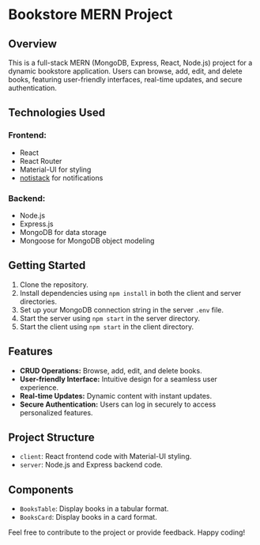 # Bookstore MERN Project

## Overview
This is a full-stack MERN (MongoDB, Express, React, Node.js) project for a dynamic bookstore application. Users can browse, add, edit, and delete books, featuring user-friendly interfaces, real-time updates, and secure authentication.

## Technologies Used
### Frontend:
- React
- React Router
- Material-UI for styling
- [notistack](https://iamhosseindhv.com/notistack) for notifications

### Backend:
- Node.js
- Express.js
- MongoDB for data storage
- Mongoose for MongoDB object modeling

## Getting Started
1. Clone the repository.
2. Install dependencies using `npm install` in both the client and server directories.
3. Set up your MongoDB connection string in the server `.env` file.
4. Start the server using `npm start` in the server directory.
5. Start the client using `npm start` in the client directory.

## Features
- **CRUD Operations:** Browse, add, edit, and delete books.
- **User-friendly Interface:** Intuitive design for a seamless user experience.
- **Real-time Updates:** Dynamic content with instant updates.
- **Secure Authentication:** Users can log in securely to access personalized features.

## Project Structure
- `client`: React frontend code with Material-UI styling.
- `server`: Node.js and Express backend code.

## Components
- `BooksTable`: Display books in a tabular format.
- `BooksCard`: Display books in a card format.

Feel free to contribute to the project or provide feedback. Happy coding!
